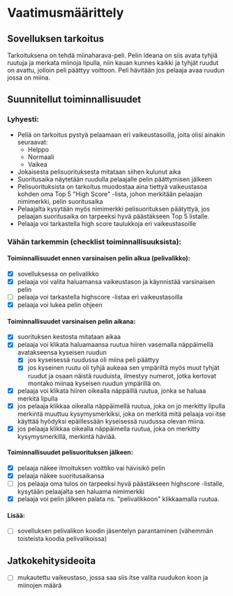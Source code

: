 # Vaatimusmäärittely

## Sovelluksen tarkoitus

Tarkoituksena on tehdä miinaharava-peli. Pelin ideana on siis avata tyhjiä
ruutuja ja merkata miinoja lipulla, niin kauan kunnes kaikki ja tyhjät ruudut
on avattu, jolloin peli päättyy voittoon. Peli hävitään jos pelaaja avaa
ruudun jossa on miina.

## Suunnitellut toiminnallisuudet

### Lyhyesti:
- Peliä on tarkoitus pystyä pelaamaan eri vaikeustasoilla, joita olisi
ainakin seuraavat:
  - Helppo
  - Normaali
  - Vaikea
- Jokaisesta pelisuorituksesta mitataan siihen kulunut aika
- Suoritusaika näytetään ruudulla pelaajalle pelin päättymisen jälkeen
- Pelisuorituksista on tarkoitus muodostaa aina tiettyä vaikeustasoa kohden
oma Top 5 "High Score" -lista, johon merkitään pelaajan nimimerkki, pelin
suoritusaika
- Pelaajalta kysytään myös nimimerkki pelisuorituksen päätyttyä, jos pelaajan
suoritusaika on tarpeeksi hyvä päästäkseen Top 5 listalle.
- Pelaaja voi tarkastella high score taulukkoja eri vaikeustasoille

### Vähän tarkemmin (checklist toiminnallisuuksista):

#### Toiminnallisuudet ennen varsinaisen pelin alkua (pelivalikko):
- [x] sovelluksessa on pelivalikko
- [x] pelaaja voi valita haluamansa vaikeustason ja käynnistää varsinaisen pelin
- [ ] pelaaja voi tarkastella highscore -listaa eri vaikeustasoilla
- [x] pelaaja voi lukea pelin ohjeen

#### Toiminnallisuudet varsinaisen pelin aikana:
- [x] suorituksen kestosta mitataan aikaa
- [x] pelaaja voi klikata haluamaansa ruutua hiiren vasemalla näppäimellä
avatakseensa kyseisen ruudun
  - [x] jos kyseisessä ruudussa oli miina peli päättyy
  - [x] jos kyseinen ruutu oli tyhjä aukeaa sen ympäriltä myös muut tyhjät
ruudut ja osaan näistä ruuduista, ilmestyy numerot, jotka kertovat montako
miinaa kyseisen ruudun ympärillä on. 
- [x] pelaaja voi klikata hiiren oikealla näppäillä ruutua, jonka se haluaa merkitä
lipulla
- [x] jos pelaaja klikkaa oikealla näppäimellä ruutua, joka on jo merkitty lipulla
merkintä muuttuu kysymysmerkiksi, joka on merkitä mitä pelaaja voi itse käyttää
hyödyksi epäillessään kyseisessä ruudussa olevan miina.
- [x] jos pelaaja klikkaa oikealla näppäimella ruutua, joka on merkitty
kysymysmerkillä, merkintä häviää.

#### Toiminnallisuudet pelisuorituksen jälkeen:
- [x] pelaaja näkee ilmoituksen voittiko vai hävisikö pelin
- [x] pelaaja näkee suoritusaikansa
- [ ] jos pelaaja oma tulos on tarpeeksi hyvä päästäkseen highscore -listalle,
kysytään pelaajalta sen haluama nimimerkki
- [x] pelaaja voi pelin jälkeen palata ns. "pelivalikkoon" klikkaamalla ruutua.

#### Lisää:
- [ ] sovelluksen pelivalikon koodin jäsentelyn parantaminen (vähemmän toisteista koodia pelivalikoissa)

## Jatkokehitysideoita
- [ ] mukautettu vaikeustaso, jossa
saa siis itse valita ruudukon koon ja miinojen määrä

